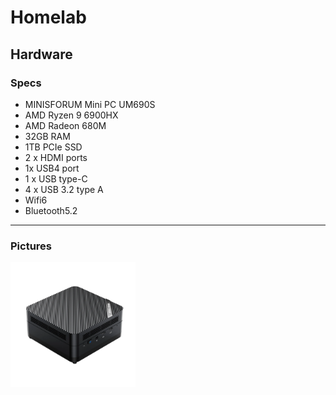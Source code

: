 # Homelab

## Hardware

### Specs

- MINISFORUM Mini PC UM690S
- AMD Ryzen 9 6900HX
- AMD Radeon 680M
- 32GB RAM
- 1TB PCIe SSD
- 2 x HDMI ports
- 1x USB4 port
- 1 x USB type-C
- 4 x USB 3.2 type A
- Wifi6
- Bluetooth5.2

---

### Pictures

<img src="/images/1_b15cc9d9-2b29-4ee7-a370-0c6f577e3f30.jpg" alt="drawing" width="200"/>

